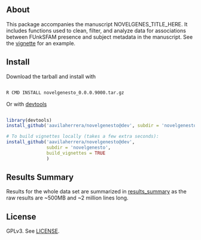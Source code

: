 ## About

This package accompanies the manuscript NOVELGENES_TITLE_HERE. It includes
functions used to clean, filter, and analyze data for associations between
FUnkSFAM presence and subject metadata in the manuscript. See the
[vignette](./novelgenesto/vignettes/example-run.md) for an example.

## Install

Download the tarball and install with

```bash

R CMD INSTALL novelgenesto_0.0.0.9000.tar.gz

```

Or with [devtools](https://github.com/hadley/devtools)

```r

library(devtools)
install_github('aavilaherrera/novelgenesto@dev', subdir = 'novelgenesto')

# To build vignettes locally (takes a few extra seconds):
install_github('aavilaherrera/novelgenesto@dev',
               subdir = 'novelgenesto',
               build_vignettes = TRUE
               )

```

## Results Summary

Results for the whole data set are summarized in
[results_summary](./results_summary/) as the raw results are ~500MB and ~2
million lines long.

## License

GPLv3. See [LICENSE](./novelgenesto/LICENSE).
